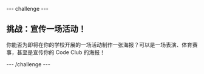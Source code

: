 --- challenge ---
## 挑战：宣传一场活动！
你能否为即将在你的学校开展的一场活动制作一张海报？可以是一场表演、体育赛事，甚至是宣传你的 Code Club 的海报！




--- /challenge ---